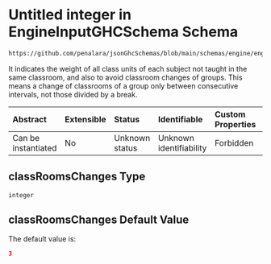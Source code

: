 # Untitled integer in EngineInputGHCSchema Schema

```txt
https://github.com/penalara/jsonGhcSchemas/blob/main/schemas/engine/engineSpecification.schema.json#/properties/optimizationWeights/properties/sessions/properties/classRoomsChanges
```

It indicates the weight of all class units of each subject not taught in the same classroom, and also to avoid classroom changes of groups. This means a change of classrooms of a group only between consecutive intervals, not those divided by a break.

| Abstract            | Extensible | Status         | Identifiable            | Custom Properties | Additional Properties | Access Restrictions | Defined In                                                                                               |
| :------------------ | :--------- | :------------- | :---------------------- | :---------------- | :-------------------- | :------------------ | :------------------------------------------------------------------------------------------------------- |
| Can be instantiated | No         | Unknown status | Unknown identifiability | Forbidden         | Allowed               | none                | [engineSpecification.schema.json\*](../../../out/engineSpecification.schema.json "open original schema") |

## classRoomsChanges Type

`integer`

## classRoomsChanges Default Value

The default value is:

```json
3
```
